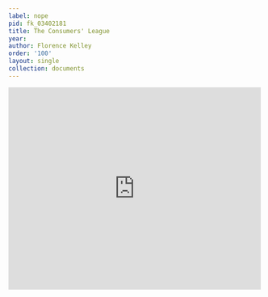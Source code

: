 ```yaml
---
label: nope
pid: fk_03402181
title: The Consumers' League
year:
author: Florence Kelley
order: '100'
layout: single
collection: documents
---
```

<iframe src="https://northwestern.app.box.com/embed/s/9wvp9f8ad8zby0hfpiccxjkdbwk2gcro?sortColumn=date&view=list" width="500" height="400" frameborder="0" allowfullscreen webkitallowfullscreen msallowfullscreen></iframe>
